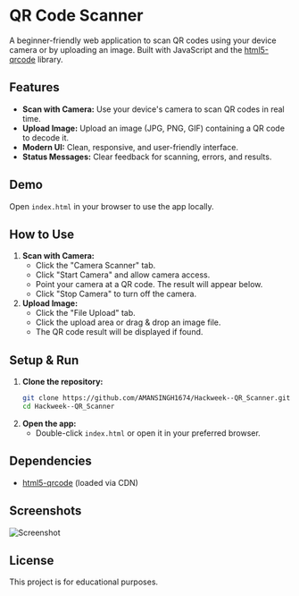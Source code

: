 # QR Code Scanner

A beginner-friendly web application to scan QR codes using your device camera or by uploading an image. Built with JavaScript and the [html5-qrcode](https://github.com/mebjas/html5-qrcode) library.

## Features
- **Scan with Camera:** Use your device's camera to scan QR codes in real time.
- **Upload Image:** Upload an image (JPG, PNG, GIF) containing a QR code to decode it.
- **Modern UI:** Clean, responsive, and user-friendly interface.
- **Status Messages:** Clear feedback for scanning, errors, and results.

## Demo
Open `index.html` in your browser to use the app locally.

## How to Use
1. **Scan with Camera:**
   - Click the "Camera Scanner" tab.
   - Click "Start Camera" and allow camera access.
   - Point your camera at a QR code. The result will appear below.
   - Click "Stop Camera" to turn off the camera.
2. **Upload Image:**
   - Click the "File Upload" tab.
   - Click the upload area or drag & drop an image file.
   - The QR code result will be displayed if found.

## Setup & Run
1. **Clone the repository:**
   ```sh
   git clone https://github.com/AMANSINGH1674/Hackweek--QR_Scanner.git
   cd Hackweek--QR_Scanner
   ```
2. **Open the app:**
   - Double-click `index.html` or open it in your preferred browser.

## Dependencies
- [html5-qrcode](https://github.com/mebjas/html5-qrcode) (loaded via CDN)

## Screenshots
![Screenshot](screenshot.png)

## License
This project is for educational purposes. 